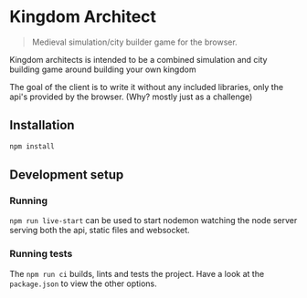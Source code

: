 # Kingdom Architect
> Medieval simulation/city builder game for the browser.

Kingdom architects is intended to be a combined simulation and city building game around building your own kingdom

The goal of the client is to write it without any included libraries, only the api's provided by the browser. (Why? mostly just as a challenge)

## Installation

```sh
npm install
```

## Development setup

### Running

`npm run live-start` can be used to start nodemon watching the node server serving both the api, static files and websocket.


### Running tests

The `npm run ci` builds, lints and tests the project. Have a look at the `package.json` to view the other options.